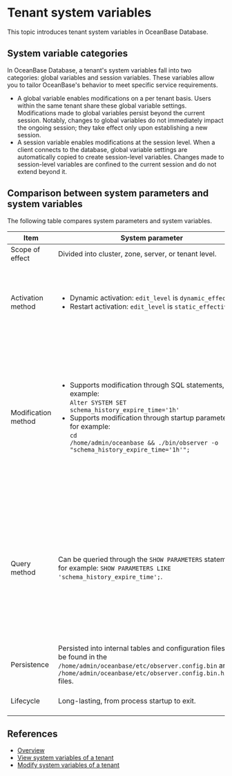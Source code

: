 # Tenant system variables

This topic introduces tenant system variables in OceanBase Database.

## System variable categories

In OceanBase Database, a tenant's system variables fall into two categories: global variables and session variables. These variables allow you to tailor OceanBase's behavior to meet specific service requirements.

* A global variable enables modifications on a per tenant basis. Users within the same tenant share these global variable settings. Modifications made to global variables persist beyond the current session. Notably, changes to global variables do not immediately impact the ongoing session; they take effect only upon establishing a new session.
* A session variable enables modifications at the session level. When a client connects to the database, global variable settings are automatically copied to create session-level variables. Changes made to session-level variables are confined to the current session and do not extend beyond it.

## Comparison between system parameters and system variables

The following table compares system parameters and system variables.

| Item | System parameter | System variable |
|---------|-----------|---------|
| Scope of effect | Divided into cluster, zone, server, or tenant level.  | Divided into global or session level within a tenant.  |
| Activation method | <ul><li> Dynamic activation: <code>edit_level</code> is <code>dynamic_effective</code>.</li><li> Restart activation: <code>edit_level</code> is <code>static_effective</code>.</li></ul> | <ul><li>Setting session-level variables is effective only for the current session, not for others. </li><li> Setting global-level variable is ineffective for the current session; a new session is required for the changes to take effect. </li></ul> |
| Modification method | <ul><li>Supports modification through SQL statements, for example: </br><code>Alter SYSTEM SET schema_history_expire_time='1h'</code></li><li>Supports modification through startup parameters, for example: </br><code>cd /home/admin/oceanbase && ./bin/observer -o "schema_history_expire_time='1h'";</code> </li></ul> | Only supports modification through SQL statements, for example:<ul><li>MySQL mode</br><code>SET ob_query_timeout = 20000000;</code></br><code>SET GLOBAL ob_query_timeout = 20000000;</code></br></li><li> Oracle mode</br><code>ALTER SESSION SET ob_query_timeout = 20000000;</code></br><code>ALTER SYSTEM SET ob_query_timeout = 20000000;</code></br> or </br><code>SET ob_query_timeout = 20000000;</code></br><code>SET GLOBAL ob_query_timeout = 20000000;</code></li></ul> |
| Query method | Can be queried through the `SHOW PARAMETERS` statement, for example: `SHOW PARAMETERS LIKE 'schema_history_expire_time';`. | Can be queried through the `SHOW [GLOBAL] VARIABLES` statement, for example:<ul><li>MySQL mode</br>`SHOW VARIABLES LIKE 'ob_query_timeout';`</br>`SHOW GLOBAL VARIABLES LIKE 'ob_query_timeout';`</br></li><li> Oracle mode</br>`SELECT * FROM SYS.TENANT_VIRTUAL_SESSION_VARIABLE WHERE VARIABLE_NAME = 'ob_query_timeout';`</br>`SELECT * FROM SYS.TENANT_VIRTUAL_GLOBAL_VARIABLE WHERE VARIABLE_NAME = 'ob_query_timeout';`</li></ul> |
| Persistence | Persisted into internal tables and configuration files; can be found in the <code>/home/admin/oceanbase/etc/observer.config.bin</code> and <code>/home/admin/oceanbase/etc/observer.config.bin.history</code> files.  | Only global-level variables are persisted; session-level variables are not.  |
| Lifecycle | Long-lasting, from process startup to exit.  | Short-lived, effective only after successful creation of the tenant's schema.  |

## References

* [Overview](../../700.reference/800.configuration-items-and-system-variables/000.configuration-items-and-system-variables-overview.md)
* [View system variables of a tenant](600.common-tenant-operations/600.view-system-variables-of-tenant.md)
* [Modify system variables of a tenant](600.common-tenant-operations/700.modify-system-variables-of-tenant.md)
